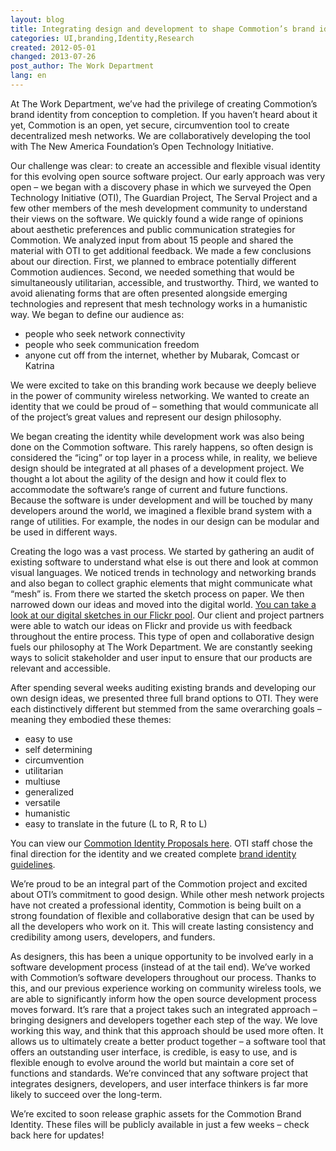```yaml
---
layout: blog
title: Integrating design and development to shape Commotion’s brand identity
categories: UI,branding,Identity,Research
created: 2012-05-01
changed: 2013-07-26
post_author: The Work Department
lang: en
---
```

  <div class="field-content"><p>At The Work Department, we&rsquo;ve had the privilege of creating Commotion&rsquo;s brand identity from conception to completion. If you haven&rsquo;t heard about it yet, Commotion is an open, yet secure, circumvention tool to create decentralized mesh networks. We are collaboratively developing the tool with The New America Foundation&rsquo;s Open Technology Initiative.</p><p>Our challenge was clear: to create an accessible and flexible visual identity for this evolving open source software project. Our early approach was very open &ndash; we began with a discovery phase in which we surveyed the Open Technology Initiative (OTI), The Guardian Project, The Serval Project and a few other members of the mesh development community to understand their views on the software. We quickly found a wide range of opinions about aesthetic preferences and public communication strategies for Commotion. We analyzed input from about 15 people and shared the material with OTI to get additional feedback. We made a few conclusions about our direction. First, we planned to embrace potentially different Commotion audiences. Second, we needed something that would be simultaneously utilitarian, accessible, and trustworthy. Third, we wanted to avoid alienating forms that are often presented alongside emerging technologies and represent that mesh technology works in a humanistic way. We began to define our audience as:</p><ul><li>people who seek network connectivity</li><li>people who seek communication freedom</li><li>anyone cut off from the internet, whether by Mubarak, Comcast or Katrina</li></ul><p>We were excited to take on this branding work because we deeply believe in the power of community wireless networking. We wanted to create an identity that we could be proud of &ndash; something that would communicate all of the project&rsquo;s great values and represent our design philosophy.</p><p>We began creating the identity while development work was also being done on the Commotion software. This rarely happens, so often design is considered the &ldquo;icing&rdquo; or top layer in a process while, in reality, we believe design should be integrated at all phases of a development project. We thought a lot about the agility of the design and how it could flex to accommodate the software&rsquo;s range of current and future functions. Because the software is under development and will be touched by many developers around the world, we imagined a flexible brand system with a range of utilities. For example, the nodes in our design can be modular and be used in different ways.</p><p>Creating the logo was a vast process. We started by gathering an audit of existing software to understand what else is out there and look at common visual languages. We noticed trends in technology and networking brands and also began to collect graphic elements that might communicate what &ldquo;mesh&rdquo; is. From there we started the sketch process on paper. We then narrowed down our ideas and moved into the digital world. <a href="http://www.flickr.com/groups/1864423@N25/pool/page2/" target="blank">You can take a look at our digital sketches in our Flickr pool</a>. Our client and project partners were able to watch our ideas on Flickr and provide us with feedback throughout the entire process. This type of open and collaborative design fuels our philosophy at The Work Department. We are constantly seeking ways to solicit stakeholder and user input to ensure that our products are relevant and accessible.</p><p>After spending several weeks auditing existing brands and developing our own design ideas, we presented three full brand options to OTI. They were each distinctively different but stemmed from the same overarching goals &ndash; meaning they embodied these themes:</p><ul><li>easy to use</li><li>self determining</li><li>circumvention</li><li>utilitarian</li><li>multiuse</li><li>generalized</li><li>versatile</li><li>humanistic</li><li>easy to translate in the future (L to R, R to L)</li></ul><p>You can view our <a href="https://code.commotionwireless.net/attachments/download/122/Commotion%20Identity%20Proposals.pdf">Commotion Identity Proposals here</a>. OTI staff chose the final direction for the identity and we created complete <a href="/sites/kb.commotionwireless.net/files/Commotion%20Brand.pdf">brand identity guidelines</a>.</p><p>We&rsquo;re proud to be an integral part of the Commotion project and excited about OTI&rsquo;s commitment to good design. While other mesh network projects have not created a professional identity, Commotion is being built on a strong foundation of flexible and collaborative design that can be used by all the developers who work on it. This will create lasting consistency and credibility among users, developers, and funders.</p><p>As designers, this has been a unique opportunity to be involved early in a software development process (instead of at the tail end). We&rsquo;ve worked with Commotion&rsquo;s software developers throughout our process. Thanks to this, and our previous experience working on community wireless tools, we are able to significantly inform how the open source development process moves forward. It&rsquo;s rare that a project takes such an integrated approach &ndash; bringing designers and developers together each step of the way. We love working this way, and think that this approach should be used more often. It allows us to ultimately create a better product together &ndash; a software tool that offers an outstanding user interface, is credible, is easy to use, and is flexible enough to evolve around the world but maintain a core set of functions and standards. We&rsquo;re convinced that any software project that integrates designers, developers, and user interface thinkers is far more likely to succeed over the long-term.</p><p>We&rsquo;re excited to soon release graphic assets for the Commotion Brand Identity. These files will be publicly available in just a few weeks &ndash; check back here for updates!</p></div> 
